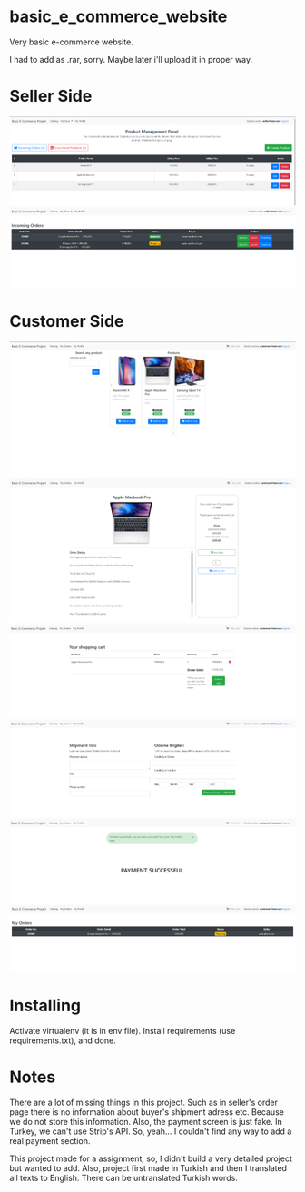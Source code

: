 # basic_e_commerce_website
Very basic e-commerce website.

I had to add as .rar, sorry. Maybe later i'll upload it in proper way.

# Seller Side
![...](seller1.png)
![...](seller2.png)

# Customer Side
![...](customer1.png)
![...](customer2.png)
![...](customer3.png)
![...](customer4.png)
![...](customer5.png)
![...](customer6.png)

# Installing
Activate virtualenv (it is in env file). Install requirements (use requirements.txt), and  done.

# Notes
There are a lot of missing things in this project. Such as in seller's order page there is no information about buyer's shipment adress etc. Because we do not store this information. Also, the payment screen is just fake. In Turkey, we can't use Strip's API. So, yeah... I couldn't find any way to add a real payment section.

This project made for a assignment, so, I didn't build a very detailed project but wanted to add. Also, project first made in Turkish and then I translated all texts to English. There can be untranslated Turkish words.

